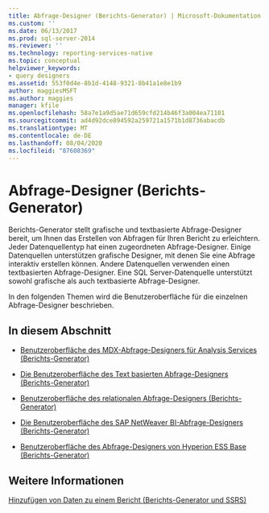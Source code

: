 ```yaml
---
title: Abfrage-Designer (Berichts-Generator) | Microsoft-Dokumentation
ms.custom: ''
ms.date: 06/13/2017
ms.prod: sql-server-2014
ms.reviewer: ''
ms.technology: reporting-services-native
ms.topic: conceptual
helpviewer_keywords:
- query designers
ms.assetid: 553f0d4e-8b1d-4148-9321-8b41a1e8e1b9
author: maggiesMSFT
ms.author: maggies
manager: kfile
ms.openlocfilehash: 58a7e1a9d5ae71d659cfd214b46f3a004ea71101
ms.sourcegitcommit: ad4d92dce894592a259721a1571b1d8736abacdb
ms.translationtype: MT
ms.contentlocale: de-DE
ms.lasthandoff: 08/04/2020
ms.locfileid: "87608369"
---
```

# <a name="query-designers-report-builder"></a>Abfrage-Designer (Berichts-Generator)
  Berichts-Generator stellt grafische und textbasierte Abfrage-Designer bereit, um Ihnen das Erstellen von Abfragen für Ihren Bericht zu erleichtern. Jeder Datenquellentyp hat einen zugeordneten Abfrage-Designer. Einige Datenquellen unterstützen grafische Designer, mit denen Sie eine Abfrage interaktiv erstellen können. Andere Datenquellen verwenden einen textbasierten Abfrage-Designer. Eine SQL Server-Datenquelle unterstützt sowohl grafische als auch textbasierte Abfrage-Designer.  
  
 In den folgenden Themen wird die Benutzeroberfläche für die einzelnen Abfrage-Designer beschrieben.  
  
## <a name="in-this-section"></a>In diesem Abschnitt  
  
-   [Benutzeroberfläche des MDX-Abfrage-Designers für Analysis Services &#40;Berichts-Generator&#41;](../../2014/reporting-services/analysis-services-mdx-query-designer-user-interface-report-builder.md)  
  
-   [Die Benutzeroberfläche des Text basierten Abfrage-Designers &#40;Berichts-Generator&#41;](report-data/text-based-query-designer-user-interface-report-builder.md)  
  
-   [Benutzeroberfläche des relationalen Abfrage-Designers &#40;Berichts-Generator&#41;](report-data/relational-query-designer-user-interface-report-builder.md)  
  
-   [Die Benutzeroberfläche des SAP NetWeaver BI-Abfrage-Designers &#40;Berichts-Generator&#41;](../../2014/reporting-services/sap-netweaver-bi-query-designer-user-interface-report-builder.md)  
  
-   [Benutzeroberfläche des Abfrage-Designers von Hyperion ESS Base &#40;Berichts-Generator&#41;](../../2014/reporting-services/hyperion-essbase-query-designer-user-interface-report-builder.md)  
  
## <a name="see-also"></a>Weitere Informationen  
 [Hinzufügen von Daten zu einem Bericht &#40;Berichts-Generator und SSRS&#41;](report-data/report-datasets-ssrs.md)  
  
  
